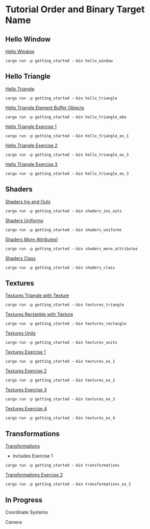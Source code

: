 # Tutorial Order and Binary Target Name

## Hello Window

[Hello Window]()

`cargo run -p getting_started --bin hello_window`

## Hello Triangle

[Hello Triangle]()

`cargo run -p getting_started --bin hello_triangle`

[Hello Triangle Element Buffer Objects]()

`cargo run -p getting_started --bin hello_triangle_ebo`

[Hello Triangle Exercise 1]()

`cargo run -p getting_started --bin hello_triangle_ex_1`

[Hello Triangle Exercise 2]()

`cargo run -p getting_started --bin hello_triangle_ex_3`

[Hello Triangle Exercise 3]()

`cargo run -p getting_started --bin hello_triangle_ex_3`

## Shaders

[Shaders Ins and Outs]()

`cargo run -p getting_started --bin shaders_ins_outs`

[Shaders Uniforms]()

`cargo run -p getting_started --bin shaders_uniforms`

[Shaders More Attributes!]()

`cargo run -p getting_started --bin shaders_more_attributes`

[Shaders Class]()

`cargo run -p getting_started --bin shaders_class`

## Textures

[Textures Triangle with Texture]()

`cargo run -p getting_started --bin textures_triangle`

[Textures Rectanble with Texture]()

`cargo run -p getting_started --bin textures_rectangle`

[Textures Units]()

`cargo run -p getting_started --bin textures_units`

[Textures Exercise 1]()

`cargo run -p getting_started --bin textures_ex_1`

[Textures Exercise 2]()

`cargo run -p getting_started --bin textures_ex_2`

[Textures Exercise 3]()

`cargo run -p getting_started --bin textures_ex_3`

[Textures Exercise 4]()

`cargo run -p getting_started --bin textures_ex_4`

## Transformations

[Transformations]()
- Includes Exercise 1

`cargo run -p getting_started --bin transformations`

[Transformations Exercise 2]()

`cargo run -p getting_started --bin transformations_ex_2`

## In Progress

Coordinate Systems

Camera